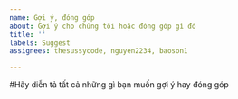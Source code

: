 ```yaml
---
name: Gợi ý, đóng góp
about: Gợi ý cho chúng tôi hoặc đóng góp gì đó
title: ''
labels: Suggest
assignees: thesussycode, nguyen2234, baoson1

---
```


#Hãy diễn tả tất cả những gì bạn muốn gợi ý hay đóng góp
